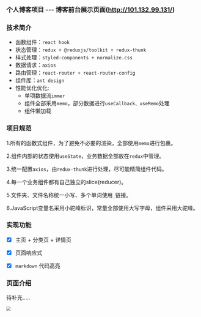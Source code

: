 ### 个人博客项目 --- 博客前台展示页面(http://101.132.99.131/)

### 技术简介

- 函数组件：`react hook `
- 状态管理：`redux + @reduxjs/toolkit + redux-thunk`
- 样式处理：`styled-components + normalize.css`
- 数据请求：`axios`
- 路由管理：`react-router + react-router-config`
- 组件库：`ant design`
- 性能优化优化:
  -  单项数据流`immer`
  -  组件全部采用`memo`，部分数据进行`useCallback、useMemo`处理
  -  组件懒加载 



### 项目规范

1.所有的函数式组件，为了避免不必要的渲染，全部使用`memo`进行包裹。

2.组件内部的状态使用`useState`，业务数据全部放在`redux`中管理。

3.统一配置`axios`，由`redux-thunk`进行处理，尽可能精简组件代码。

4.每一个业务组件都有自己独立的slice(reducer)。

5.文件夹、文件名称统一小写、多个单词使用`_`链接。

6.JavaScript变量名采用小驼峰标识，常量全部使用大写字母，组件采用大驼峰。



### 实现功能

- [x] 主页 +  分类页 + 详情页
- [x] 页面响应式
- [x] `markdown` 代码高亮



### 页面介绍

待补充.....

<img src="https://i.bmp.ovh/imgs/2021/12/ddbc505afb1eac1a.png" style="zoom:67%;" />

